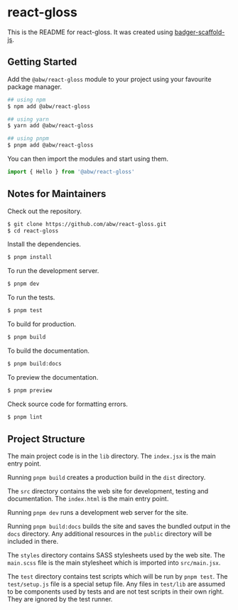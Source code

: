 # react-gloss

This is the README for react-gloss.  It was created using
[badger-scaffold-js](https://github.com/abw/badger-scaffold-js).

## Getting Started

Add the `@abw/react-gloss` module to your project using your favourite
package manager.

```bash
## using npm
$ npm add @abw/react-gloss

## using yarn
$ yarn add @abw/react-gloss

## using pnpm
$ pnpm add @abw/react-gloss
```

You can then import the modules and start using them.

```jsx
import { Hello } from '@abw/react-gloss'
```

## Notes for Maintainers

Check out the repository.

```bash
$ git clone https://github.com/abw/react-gloss.git
$ cd react-gloss
```

Install the dependencies.

```bash
$ pnpm install
```

To run the development server.

```bash
$ pnpm dev
```

To run the tests.

```bash
$ pnpm test
```

To build for production.

```bash
$ pnpm build
```

To build the documentation.

```bash
$ pnpm build:docs
```

To preview the documentation.

```bash
$ pnpm preview
```

Check source code for formatting errors.

```bash
$ pnpm lint
```


## Project Structure

The main project code is in the `lib` directory.  The `index.jsx` is the
main entry point.

Running `pnpm build` creates a production build in the `dist`
directory.

The `src` directory contains the web site for development, testing and
documentation.  The `index.html` is the main entry point.

Running `pnpm dev` runs a development web server for the site.

Running `pnpm build:docs` builds the site and saves the bundled
output in the `docs` directory.  Any additional resources in the `public`
directory will be included in there.

The `styles` directory contains SASS stylesheets used by the web site.
The `main.scss` file is the main stylesheet which is imported into
`src/main.jsx`.

The `test` directory contains test scripts which will be run by
`pnpm test`.  The `test/setup.js` file is a special setup file.
Any files in `test/lib` are assumed to be components used by tests and
are not test scripts in their own right.  They are ignored by the test
runner.
